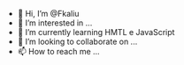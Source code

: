 - 👋 Hi, I’m @Fkaliu
- 👀 I’m interested in ...
- 🌱 I’m currently learning  HMTL e JavaScript
- 💞️ I’m looking to collaborate on ...
- 📫 How to reach me ...

<!---
Fkaliu/Fkaliu is a ✨ special ✨ repository because its `README.md` (this file) appears on your GitHub profile.
You can click the Preview link to take a look at your changes.
--->
